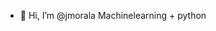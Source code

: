 - 👋 Hi, I’m @jmorala
Machinelearning + python

<!---
jmorala/jmorala is a ✨ special ✨ repository because its `README.md` (this file) appears on your GitHub profile.
You can click the Preview link to take a look at your changes.
--->

